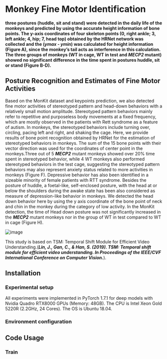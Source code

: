 # Monkey Fine Motor Identification
**three postures (huddle, sit and stand) were detected in the daily life of the monkeys and predicted by using the accurate height information of bone points.  The y-axis coordinates of four skeleton points (0, right ankle;  3, left ankle;  4, hip;  7, head top) obtained by the HRNet network was collected and the (*ymax - ymin*) was calculated for height information (Figure A), since the monkey’s tail acts as interference in this calculation.  The three groups of monkeys (WT in cage, WT in test and *MECP2* mutant) showed no significant difference in the time spent in postures huddle, sit or stand (Figure B-D).**

## Posture Recognition and Estimates of Fine Motor Activities 
Based on the MonKit dataset and keypoints prediction, we also detected fine motor activities of stereotyped pattern and head-down behaviors with a relatively small motion amplitude. Stereotyped pattern behaviors mainly refer to repetitive and purposeless body movements at a fixed frequency, which are mostly observed in the patients with Rett syndrome as a feature of autism. In monkeys, the stereotyped behaviors include turning over, circling, pacing left and right, and shaking the cage. Here, we provide results of bone point recognition obtained by HRNet for the estimation of stereotyped behaviors in monkeys. The sum of the 15 bone points with their vector direction was used for the coordinates of center point in the monkeys.Three out of 5 ***MECP2*** mutant monkeys showed over 20% time spent in stereotyped behavior, while 4 WT monkeys also performed stereotyped behaviors in the test cage, suggesting the stereotyped pattern behaviors may also represent anxiety status related to more activities in monkeys (Figure F). 
Depressive behavior has also been identified in a sizeable minority of female patients with RTT syndrome. Besides the posture of huddle, a foetal-like, self-enclosed posture, with the head at or below the shoulders during the awake state has been also considered as measure of depression-like behavior in monkeys. We detected the head down behavior here by using the y axis coordinate of the bone point of neck and chin in the monkey during the category of low activity. In the MonKit detection, the time of Head down posture was not significantly increased in the ***MECP2*** mutant monkeys nor in the group of WT in test compared to WT in cage (Figure H).

![image](https://user-images.githubusercontent.com/58841760/192136875-01854fb6-04cb-4645-9262-47c4875a4035.png)

This study is based on TSM: Temporal Shift Module for Efficient Video Understanding.(***Lin, J., Gan, C., & Han, S. (2019). TSM: Temporal shift module for efficient video understanding. In Proceedings of the IEEE/CVF International Conference on  Computer Vision.***).

## Installation
### Experimental setup
All experiments were implemented in PyTorch 1.7.1 for deep models with Nvidia Quadro RTX8000 GPUs (Memory: 48GB). 
The CPU is Intel Xeon Gold 5220R (2.2GHz, 24 Cores). The OS is Ubuntu 18.04.


### Environment configuration


## Code Usage


### Train

